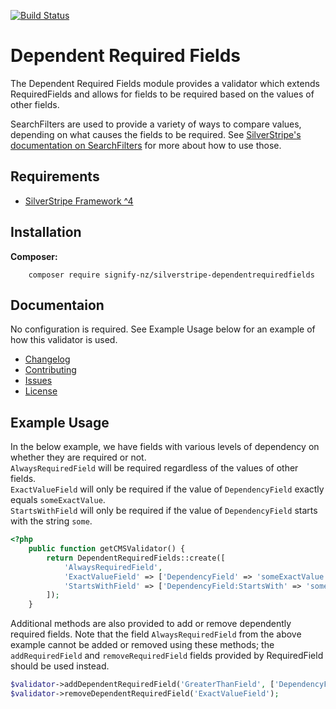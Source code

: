 [![Build Status](https://travis-ci.org/signify-nz/silverstripe-environmentindicator.svg?branch=master)](https://travis-ci.org/signify-nz/silverstripe-environmentindicator)
# Dependent Required Fields

The Dependent Required Fields module provides a validator which extends RequiredFields and allows for fields to be required based on the values of other fields.

SearchFilters are used to provide a variety of ways to compare values, depending on what causes the fields to be required.
See [SilverStripe's documentation on SearchFilters](https://docs.silverstripe.org/en/4/developer_guides/model/searchfilters/) for more about how to use those.

## Requirements

* [SilverStripe Framework ^4](https://github.com/silverstripe/silverstripe-framework)

## Installation

__Composer:__
```
    composer require signify-nz/silverstripe-dependentrequiredfields
```

## Documentaion
No configuration is required. See Example Usage below for an example of how this validator is used.

* [Changelog](CHANGELOG.md)
* [Contributing](CONTRIBUTING.md)
* [Issues](https://github.com/signify-nz/silverstripe-dependentrequiredfields/issues)
* [License](LICENSE.md)

## Example Usage
In the below example, we have fields with various levels of dependency on whether they are required or not.  
`AlwaysRequiredField` will be required regardless of the values of other fields.  
`ExactValueField` will only be required if the value of `DependencyField` exactly equals `someExactValue`.  
`StartsWithField` will only be required if the value of `DependencyField` starts with the string `some`.  
```php
<?php
    public function getCMSValidator() {
        return DependentRequiredFields::create([
            'AlwaysRequiredField',
            'ExactValueField' => ['DependencyField' => 'someExactValue'],
            'StartsWithField' => ['DependencyField:StartsWith' => 'some'],
        ]);
    }
```

Additional methods are also provided to add or remove dependently required fields. Note that the field `AlwaysRequiredField` from the above example cannot be added or removed using these methods; the `addRequiredField` and `removeRequiredField` fields provided by RequiredField should be used instead.
```php
$validator->addDependentRequiredField('GreaterThanField', ['DependencyField:GreaterThan' => '10']);
$validator->removeDependentRequiredField('ExactValueField');
```